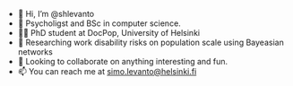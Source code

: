 - 👋 Hi, I’m @shlevanto
- 🌱 Psycholigst and BSc in computer science.
- 🧑‍🎓 PhD student at DocPop, University of Helsinki
- 👀 Researching work disability risks on population scale using Bayeasian networks 
- 💞️ Looking to collaborate on anything interesting and fun.
- 📫 You can reach me at simo.levanto@helsinki.fi

<!---
shlevanto/shlevanto is a ✨ special ✨ repository because its `README.md` (this file) appears on your GitHub profile.
You can click the Preview link to take a look at your changes.
--->

